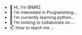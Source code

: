 - 👋 Hi, I’m @MRZ
- 👀 I’m interested in Programming...
- 🌱 I’m currently learning python...
- 💞️ I’m looking to collaborate on ...
- 📫 How to reach me ...

<!---
MRZ14/MRZ14 is a ✨ special ✨ repository because its `README.md` (this file) appears on your GitHub profile.
You can click the Preview link to take a look at your changes.
--->
